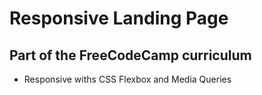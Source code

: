 # Responsive Landing Page
## Part of the FreeCodeCamp curriculum
- Responsive withs CSS Flexbox and Media Queries
